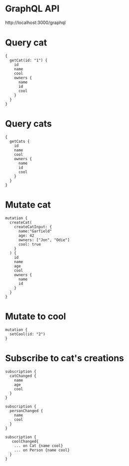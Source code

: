 # GraphQL API

http://localhost:3000/graphql

# Query cat

```
{
  getCat(id: "1") {
    id
    name
    cool
    owners {
      name
      id
      cool
    }
  }
}
```

# Query cats

```
{
  getCats {
    id
    name
    cool
    owners {
      name
      id
      cool
    }
  }
}
```

# Mutate cat

```
mutation {
  createCat(
    createCatInput: {
      name:"Garfield"
      age: 42
      owners: ["Jon", "Odie"]
      cool: true
    }
  ) {
    id
    name
    age
    cool
    owners {
      name
      id
    }
  }
}
```

# Mutate to cool

```
mutation {
  setCool(id: "2")
}
```

# Subscribe to cat's creations

```
subscription {
  catChanged {
    name
    age
    cool
  }
}

subscription {
  personChanged {
    name
    cool
  }
}

subscription {
   coolChanged{
    ... on Cat {name cool}
    ... on Person {name cool}
  }
}
```
